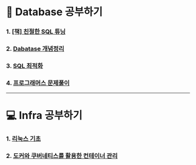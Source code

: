 # :file_folder: Database 공부하기

### 1. <a href="https://github.com/jaero0725/Database-Infra_Study/tree/main/친절한SQL튜닝"> [책] 친절한 SQL 튜닝 </a> 
### 2. <a href="https://github.com/jaero0725/Database-Infra_Study/tree/main/Concept">Dabatase 개념정리</a>
### 3. <a href="https://github.com/jaero0725/Database-Infra_Study/tree/main/Optimization">SQL 최적화</a>
### 4. <a href="https://github.com/jaero0725/Database-Infra_Study/tree/main/QuerySolution"> 프로그래머스 문제풀이</a>

<hr>

# :computer: Infra 공부하기
### 1. <a href="https://github.com/jaero0725/Database-Infra_Study/tree/main/Linux">리눅스 기초 </a>
### 2. <a href="https://github.com/jaero0725/Database-Infra_Study/tree/main/docker%26Kubernates">도커와 쿠버네티스를 활용한 컨테이너 관리 </a>
